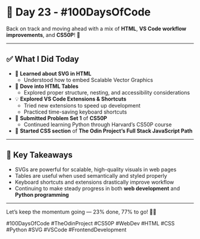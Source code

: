 # 📅 Day 23 - #100DaysOfCode

Back on track and moving ahead with a mix of **HTML**, **VS Code workflow improvements**, and **CS50P**! 🚀

---

## ✅ What I Did Today

- 🧩 **Learned about SVG in HTML**  
  - Understood how to embed Scalable Vector Graphics
- 🧾 **Dove into HTML Tables**
  - Explored proper structure, nesting, and accessibility considerations
- 💡 **Explored VS Code Extensions & Shortcuts**
  - Tried new extensions to speed up development
  - Practiced time-saving keyboard shortcuts
- 🐍 **Submitted Problem Set 1** of **CS50P**
  - Continued learning Python through Harvard’s CS50P course
- 🎨 **Started CSS section** of **The Odin Project’s Full Stack JavaScript Path**

---

## 🧠 Key Takeaways

- SVGs are powerful for scalable, high-quality visuals in web pages  
- Tables are useful when used semantically and styled properly  
- Keyboard shortcuts and extensions drastically improve workflow  
- Continuing to make steady progress in both **web development** and **Python programming**

---

Let’s keep the momentum going — 23% done, 77% to go! 💪🔥

#100DaysOfCode #TheOdinProject #CS50P #WebDev #HTML #CSS #Python #SVG #VSCode #FrontendDevelopment
